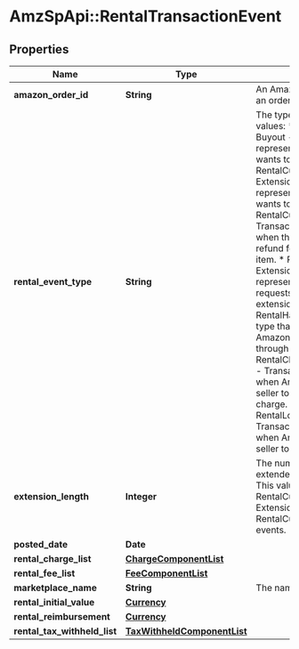 # AmzSpApi::RentalTransactionEvent

## Properties
Name | Type | Description | Notes
------------ | ------------- | ------------- | -------------
**amazon_order_id** | **String** | An Amazon-defined identifier for an order. | [optional] 
**rental_event_type** | **String** | The type of rental event.  Possible values:  * RentalCustomerPayment-Buyout - Transaction type that represents when the customer wants to buy out a rented item.  * RentalCustomerPayment-Extension - Transaction type that represents when the customer wants to extend the rental period.  * RentalCustomerRefund-Buyout - Transaction type that represents when the customer requests a refund for the buyout of the rented item.  * RentalCustomerRefund-Extension - Transaction type that represents when the customer requests a refund over the extension on the rented item.  * RentalHandlingFee - Transaction type that represents the fee that Amazon charges sellers who rent through Amazon.  * RentalChargeFailureReimbursement - Transaction type that represents when Amazon sends money to the seller to compensate for a failed charge.  * RentalLostItemReimbursement - Transaction type that represents when Amazon sends money to the seller to compensate for a lost item. | [optional] 
**extension_length** | **Integer** | The number of days that the buyer extended an already rented item. This value is only returned for RentalCustomerPayment-Extension and RentalCustomerRefund-Extension events. | [optional] 
**posted_date** | **Date** |  | [optional] 
**rental_charge_list** | [**ChargeComponentList**](ChargeComponentList.md) |  | [optional] 
**rental_fee_list** | [**FeeComponentList**](FeeComponentList.md) |  | [optional] 
**marketplace_name** | **String** | The name of the marketplace. | [optional] 
**rental_initial_value** | [**Currency**](Currency.md) |  | [optional] 
**rental_reimbursement** | [**Currency**](Currency.md) |  | [optional] 
**rental_tax_withheld_list** | [**TaxWithheldComponentList**](TaxWithheldComponentList.md) |  | [optional] 

